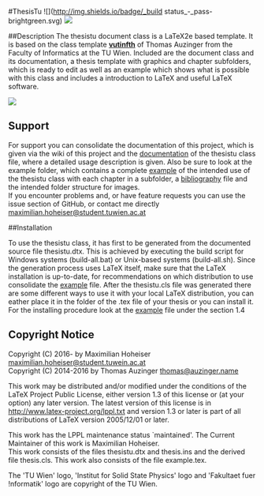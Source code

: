 #ThesisTu 
![](http://img.shields.io/badge/_build status_-_pass-brightgreen.svg) ![]( http://img.shields.io/badge/_dependencies_-__none-blue.svg)


##Description
The thesistu document class is a LaTeX2e based template. It is based on the class template [**vutinfth**](https://gitlab.cg.tuwien.ac.at/auzinger/vutinfth/tree/master) of Thomas Auzinger from the Faculty of Informatics at the TU Wien. Included are the document class and its documentation, a thesis template with graphics and chapter subfolders, which is ready to edit as well as an example which shows what is possible with this class and includes a introduction to LaTeX and useful LaTeX software.  

![](http://i.imgur.com/igzlpF6.jpg)

## Support

For support you can consolidate the documentation of this project, which is given via the wiki of this project and the [documentation](thesistu.pdf) of the thesistu class file, where a detailed usage description is given. Also be sure to look at the example folder, which contains a complete [example](example/example.txt) of the intended use of the thesistu class with each chapter in a subfolder, a [bibliography](example/example.bib) file and the intended folder structure for images.  
If you encounter problems and, or have feature requests you can use the issue section of GitHub, or contact me directly maximilian.hoheiser@student.tuwien.ac.at

##Installation

To use the thesistu class, it has first to be generated from the documented source file thesistu.dtx. This is achieved by executing the build script for Windows systems (build-all.bat) or Unix-based systems (build-all.sh). Since the generation process uses LaTeX itself, make sure that the LaTeX installation is up-to-date, for recommendations on which distribution to use consolidate the [example](example/example.txt) file. After the thesistu.cls file was generated there are some different ways to use it with your local LaTeX distribution, you can eather place it in the folder of the .tex file of your thesis or you can install it. For the installing procedure look at the [example](example/example.tex) file under the section 1.4

## Copyright Notice

Copyright (C) 2016- by Maximilian Hoheiser <maximilian.hoheiser@student.tuwein.ac.at>  
Copyright (C) 2014-2016 by Thomas Auzinger <thomas@auzinger.name>  

This work may be distributed and/or modified under the
conditions of the LaTeX Project Public License, either version 1.3
of this license or (at your option) any later version.
The latest version of this license is in
  http://www.latex-project.org/lppl.txt
and version 1.3 or later is part of all distributions of LaTeX
version 2005/12/01 or later.  

This work has the LPPL maintenance status `maintained'. The Current Maintainer of this work is Maximilian Hoheiser.  
This work consists of the files thesistu.dtx and thesis.ins and the derived file thesis.cls. This work also consists of the file example.tex.  

The 'TU Wien' logo, 'Institut for Solid State Physics' logo and 'Fakultaet fuer !nformatik' logo are copyright of the TU Wien.
